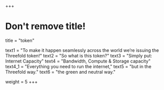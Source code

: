 +++
# Don't remove title!

title = "token"


text1 =  "To make it happen seamlessly across the world we’re issuing the Threefold token!"
text2 = "So what is this token?"
text3 = "Simply put: Internet Capacity"
text4 = "Bandwidth, Compute & Storage capacity"
text4_1 = "Everything you need to run the internet,"
text5 = "but in the Threefold way."
text6 = "the green and neutral way."

weight = 5
+++
